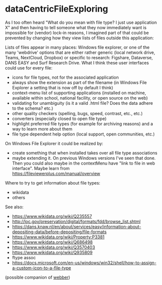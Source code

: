 # dataCentricFileExploring
As I too often heard "What do you mean with file type? I just use application X" and then having to tell someone what they now immediately want is impossible for (vendor) lock-in reasons, I imagined part of that could be prevented by changing how they view lists of files outside this application:

Lists of files appear in many places: Windows file explorer, or one of the many 'webdrive' options that are either rather generic (local network drive, Teams, NextCloud, Dropbox) or specific to research: Figshare, Dataverse, DANS EASY and Surf Research Drive. What I think these user interfaces could use for every file:
- icons for file types, not for the associated application
- always show the extension as part of the filename (in Windows File Explorer a setting that is now off by default I think)
- context-menu list of supporting applications (installed on machine, available within school, national facility, or open source on the web)
- validating for unambiguity (is it a valid .html file? Does the data adhere to the schema? etc.)
- other quality checkers (spelling, bugs, speed, contrast, etc., etc.)
- converters (especially closed to open file type)
- highlight preferred file types (for example for archiving reasons) and a way to learn more about them
- file type dependent help option (local support, open communities, etc.)

On Windows File Explorer it could be realized by:
- create something that when installed takes over all file type associations
- maybe extending it. On previous Windows versions I've seen that done. Then you could also maybe in the contextMenu have "link to file in web interface". Maybe learn from https://fileviewerplus.com/manual/overview

Where to try to get information about file types:
- wikidata
- others

See also:
- https://www.wikidata.org/wiki/Q235557
- http://loc.gov/preservation/digital/formats/fdd/browse_list.shtml
- https://dans.knaw.nl/en/about/services/easy/information-about-depositing-data/before-depositing/file-formats
- https://www.wikidata.org/wiki/Property:P3381
- https://www.wikidata.org/wiki/Q686498
- https://www.wikidata.org/wiki/Q3570403
- https://www.wikidata.org/wiki/Q935809
- ftype assoc
- https://docs.microsoft.com/en-us/windows/win32/shell/how-to-assign-a-custom-icon-to-a-file-type

 (possible companion of [webber](https://github.com/steltenpower/webber))
